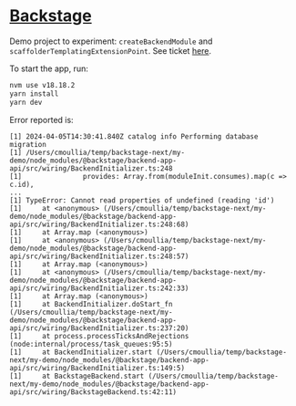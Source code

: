 # [Backstage](https://backstage.io)

Demo project to experiment: `createBackendModule` and `scaffolderTemplatingExtensionPoint`. See ticket [here](https://github.com/backstage/backstage/issues/24002#issuecomment-2039722494).  

To start the app, run:

```sh
nvm use v18.18.2
yarn install
yarn dev
```

Error reported is:
```
[1] 2024-04-05T14:30:41.840Z catalog info Performing database migration 
[1] /Users/cmoullia/temp/backstage-next/my-demo/node_modules/@backstage/backend-app-api/src/wiring/BackendInitializer.ts:248
[1]               provides: Array.from(moduleInit.consumes).map(c => c.id),
...
[1] TypeError: Cannot read properties of undefined (reading 'id')
[1]     at <anonymous> (/Users/cmoullia/temp/backstage-next/my-demo/node_modules/@backstage/backend-app-api/src/wiring/BackendInitializer.ts:248:68)
[1]     at Array.map (<anonymous>)
[1]     at <anonymous> (/Users/cmoullia/temp/backstage-next/my-demo/node_modules/@backstage/backend-app-api/src/wiring/BackendInitializer.ts:248:57)
[1]     at Array.map (<anonymous>)
[1]     at <anonymous> (/Users/cmoullia/temp/backstage-next/my-demo/node_modules/@backstage/backend-app-api/src/wiring/BackendInitializer.ts:242:33)
[1]     at Array.map (<anonymous>)
[1]     at BackendInitializer.doStart_fn (/Users/cmoullia/temp/backstage-next/my-demo/node_modules/@backstage/backend-app-api/src/wiring/BackendInitializer.ts:237:20)
[1]     at process.processTicksAndRejections (node:internal/process/task_queues:95:5)
[1]     at BackendInitializer.start (/Users/cmoullia/temp/backstage-next/my-demo/node_modules/@backstage/backend-app-api/src/wiring/BackendInitializer.ts:149:5)
[1]     at BackstageBackend.start (/Users/cmoullia/temp/backstage-next/my-demo/node_modules/@backstage/backend-app-api/src/wiring/BackstageBackend.ts:42:11)
```
